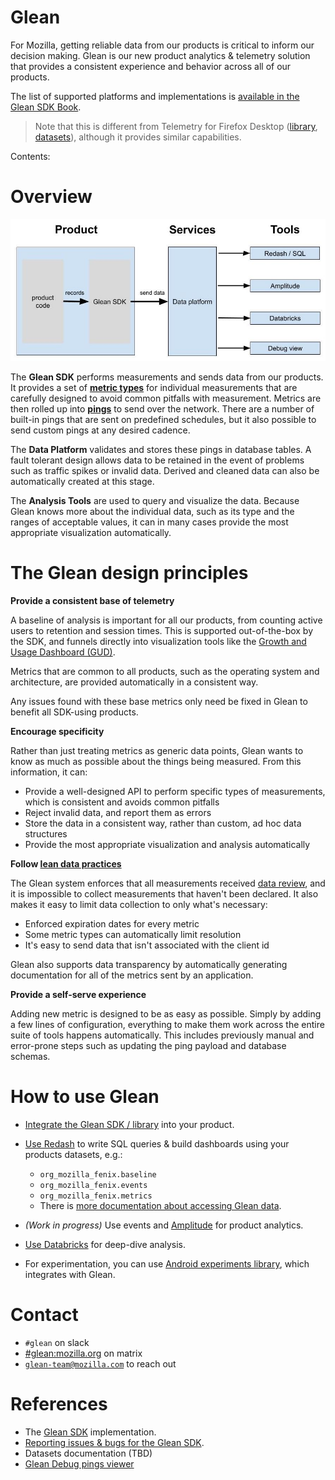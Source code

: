# Glean

For Mozilla, getting reliable data from our products is critical to inform our decision making. Glean is our new product analytics & telemetry solution that provides a consistent experience and behavior across all of our products.

The list of supported platforms and implementations is [available in the Glean SDK Book](https://mozilla.github.io/glean/book/dev/core/internal/implementations.html).

> Note that this is different from Telemetry for Firefox Desktop ([library](https://firefox-source-docs.mozilla.org/toolkit/components/telemetry/telemetry/index.html), [datasets](../choosing_a_dataset.md)), although it provides similar capabilities.

Contents:

<!-- toc -->

# Overview

![drawing](../../assets/Glean_overview.jpg)

The **Glean SDK** performs measurements and sends data from our products.
It provides a set of **[metric types](https://mozilla.github.io/glean/book/user/metrics)** for individual measurements that are carefully designed to avoid common pitfalls with measurement.
Metrics are then rolled up into **[pings](https://mozilla.github.io/glean/book/user/pings)** to send over the network.
There are a number of built-in pings that are sent on predefined schedules, but it also possible to send custom pings at any desired cadence.

The **Data Platform** validates and stores these pings in database tables.
A fault tolerant design allows data to be retained in the event of problems such as traffic spikes or invalid data.
Derived and cleaned data can also be automatically created at this stage.

The **Analysis Tools** are used to query and visualize the data.
Because Glean knows more about the individual data, such as its type and the ranges of acceptable values, it can in many cases provide the most appropriate visualization automatically.

<!-- TODO: Link to GLAM -->

# The Glean design principles

**Provide a consistent base of telemetry**

  A baseline of analysis is important for all our products, from counting active users to retention and session times. This is supported out-of-the-box by the SDK, and funnels directly into visualization tools like the [Growth and Usage Dashboard (GUD)](https://growth-stage.bespoke.nonprod.dataops.mozgcp.net/).

  Metrics that are common to all products, such as the operating system and architecture, are provided automatically in a consistent way.

  Any issues found with these base metrics only need be fixed in Glean to benefit all SDK-using products.

**Encourage specificity**

  Rather than just treating metrics as generic data points, Glean wants to know as much as possible about the things being measured.
  From this information, it can:

  - Provide a well-designed API to perform specific types of measurements, which is consistent and avoids common pitfalls
  - Reject invalid data, and report them as errors
  - Store the data in a consistent way, rather than custom, ad hoc data structures
  - Provide the most appropriate visualization and analysis automatically

**Follow [lean data practices](https://leandatapractices.com/)**

  The Glean system enforces that all measurements received [data review](https://wiki.mozilla.org/Firefox/Data_Collection), and it is impossible to collect measurements that haven't been declared.
  It also makes it easy to limit data collection to only what's necessary:

  - Enforced expiration dates for every metric
  - Some metric types can automatically limit resolution
  - It's easy to send data that isn't associated with the client id

  Glean also supports data transparency by automatically generating documentation for all of the metrics sent by an application.

**Provide a self-serve experience**

  Adding new metric is designed to be as easy as possible.
  Simply by adding a few lines of configuration, everything to make them work across the entire suite of tools happens automatically.
  This includes previously manual and error-prone steps such as updating the ping payload and database schemas.

# How to use Glean

* [Integrate the Glean SDK / library](https://mozilla.github.io/glean/book/user/adding-glean-to-your-project.html) into your product.
* [Use Redash](https://sql.telemetry.mozilla.org/) to write SQL queries & build dashboards using your products datasets, e.g.:
  * `org_mozilla_fenix.baseline`
  * `org_mozilla_fenix.events`
  * `org_mozilla_fenix.metrics`
  * There is [more documentation about accessing Glean data](accessing_glean_data.md).

* _(Work in progress)_ Use events and [Amplitude](https://sso.mozilla.com/amplitude) for product analytics.
* [Use Databricks](https://sso.mozilla.com/databricks) for deep-dive analysis.
* For experimentation, you can use [Android experiments library](https://github.com/mozilla-mobile/android-components/blob/master/components/service/experiments/README.md), which integrates with Glean.

# Contact

*   `#glean` on slack
*   [#glean:mozilla.org](https://chat.mozilla.org/#/room/#glean:mozilla.org) on matrix
*   [`glean-team@mozilla.com`](mailto:glean-team@mozilla.com) to reach out

# References

* The [Glean SDK](https://github.com/mozilla/glean/) implementation.
* [Reporting issues & bugs for the Glean SDK](https://bugzilla.mozilla.org/enter_bug.cgi?product=Data%20Platform%20and%20Tools&component=Glean%3A%20SDK).
* Datasets documentation (TBD)
* [Glean Debug pings viewer](https://debug-ping-preview.firebaseapp.com/)
